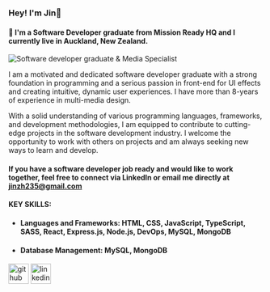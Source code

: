 ### Hey! I'm Jin👋
#### 🔭 I'm a Software Developer graduate from Mission Ready HQ and I currently live in Auckland, New Zealand.
![Software developer graduate & Media Specialist](https://media.licdn.com/dms/image/D4E16AQEbGOwBYA64qg/profile-displaybackgroundimage-shrink_350_1400/0/1685591958224?e=1692835200&v=beta&t=KF31MKey_mWuEUqPWU3lh-fiWzDe1VL0saO6PL31g7c)

I am a motivated and dedicated software developer graduate with a strong foundation in programming and a serious passion in front-end for UI effects and creating intuitive, dynamic user experiences. I have more than 8-years of experience in multi-media design.

With a solid understanding of various programming languages, frameworks, and development methodologies, I am equipped to contribute to cutting-edge projects in the software development industry. I welcome the opportunity to work with others on projects and am always seeking new ways to learn and develop. 

#### If you have a software developer job ready and would like to work together, feel free to connect via LinkedIn or email me directly at jinzh235@gmail.com 

#### KEY SKILLS:
- #### Languages and Frameworks: HTML, CSS, JavaScript, TypeScript, SASS, React, Express.js, Node.js, DevOps, MySQL, MongoDB
- #### Database Management: MySQL, MongoDB
  

[<img src='https://cdn.jsdelivr.net/npm/simple-icons@3.0.1/icons/github.svg' alt='github' height='40'>](https://github.com/jinzh23)  [<img src='https://cdn.jsdelivr.net/npm/simple-icons@3.0.1/icons/linkedin.svg' alt='linkedin' height='40'>](https://www.linkedin.com/in/https://www.linkedin.com/in/jin-zhang-aa8343279//)  

<!--
**jinzh23/jinzh23** is a ✨ _special_ ✨ repository because its `README.md` (this file) appears on your GitHub profile.

Here are some ideas to get you started:

- 🔭 I’m currently working on ...
- 🌱 I’m currently learning ...
- 👯 I’m looking to collaborate on ...
- 🤔 I’m looking for help with ...
- 💬 Ask me about ...
- 📫 How to reach me: ...
- 😄 Pronouns: ...
- ⚡ Fun fact: ...
-->
